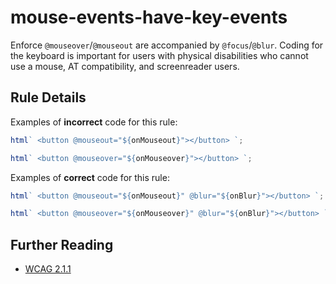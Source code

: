 # mouse-events-have-key-events

Enforce `@mouseover`/`@mouseout` are accompanied by `@focus`/`@blur`. Coding for the keyboard is important for users with physical disabilities who cannot use a mouse, AT compatibility, and screenreader users.

## Rule Details

Examples of **incorrect** code for this rule:

```js
html` <button @mouseout="${onMouseout}"></button> `;
```

```js
html` <button @mouseover="${onMouseover}"></button> `;
```

Examples of **correct** code for this rule:

```js
html` <button @mouseout="${onMouseout}" @blur="${onBlur}"></button> `;
```

```js
html` <button @mouseover="${onMouseover}" @blur="${onBlur}"></button> `;
```

## Further Reading

- [WCAG 2.1.1](https://www.w3.org/WAI/WCAG21/Understanding/keyboard)
